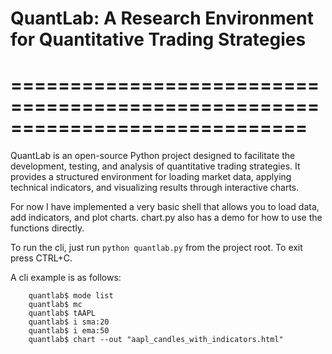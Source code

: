 # QuantLab: A Research Environment for Quantitative Trading Strategies
# =============================================================================

QuantLab is an open-source Python project designed to facilitate the development, testing, and analysis of quantitative trading strategies. It provides a structured environment for loading market data, applying technical indicators, and visualizing results through interactive charts.

For now I have implemented a very basic shell that allows you to load data, add indicators, and plot charts. chart.py also has a demo for how to use the functions directly. 

To run the cli, just run `python quantlab.py` from the project root. To exit press CTRL+C.

A cli example is as follows:

```shell
    quantlab$ mode list
    quantlab$ mc
    quantlab$ tAAPL
    quantlab$ i sma:20
    quantlab$ i ema:50
    quantlab$ chart --out "aapl_candles_with_indicators.html"
```

